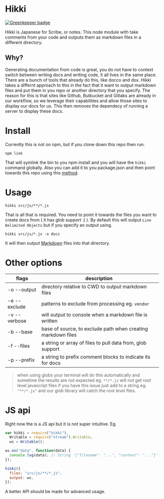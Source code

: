 # Hikki

[![Greenkeeper badge](https://badges.greenkeeper.io/jcblw/hikki.svg)](https://greenkeeper.io/)

Hikki is Japanese for Scribe, or notes. This node module with take comments from your code and outputs them as markdown files in a different directory.

## Why?

Generating documentation from code is great, you do not have to context switch between writing docs and writing code, it all lives in the same place. There are a bunch of tools that already do this, like docco and dox. Hikki takes a differnt approach to this in the fact that it want to output markdown files and put them in you repo or another directory that you specify. The reason for this is that sites like Github, Butbucket and Gitlabs are already in our workflow, so we leverage their capabilities and allow those sites to display our docs for us. This then removes the dependecy of running a server to display these docs.

# Install

Currently this is not on npm, but if you clone down this repo then run.

```
npm link
```

That will symlink the bin to you npm install and you will have the `hikki` command globally. Also you can add it to you package.json and then point towards this repo using this [method](http://stackoverflow.com/questions/22988876/install-npm-module-from-gitlab-private-repository).

# Usage

```
hikki src/js/**/*.js
```

That is all that is required. You need to point it towards the files you want to create docs from ( it has glob support :) ). By default this will output `Line Delimited Objects` but if you specify an output using.

```
hikki src/js/*.js -o docs
```

It will then output [Markdown](http://daringfireball.net/projects/markdown/syntax) files into that directory.

# Other options

| flags        | description                                                  |
| ------------ | ------------------------------------------------------------ |
| -o --output  | directory relative to CWD to output markdown files           |
| -e --exclude | patterns to exclude from processing eg. `vendor`             |
| -v --verbose | will output to console when a markdown file is written       |
| -b --base    | base of source, to exclude path when creating markdown files |
| -f --files   | a string or array of files to pull data from, glob support   |
| -p --prefix  | a string to prefix comment blocks to indicate its for docs   |

> when using globs your terminal will do this automatically and sometime the results are not expected eg. `**/*.js` will not get root level javascript files if you have this issue just add to a string eg. `"**/*.js"` and our glob library will catch the root level files.

# JS api

Right now the is a JS api but it is not super intuitive. Eg.

```javascript
var hikki = require("hikki"),
  Writable = require("stream").Writable,
  ws = Writable();

ws.on("data", function(data) {
  console.log(data); // String '{"filename": "...", "content": "..."}'
});

hikki({
  files: "src/js/**/*.js",
  output: ws,
});
```

A better API should be made for advanced usage.
